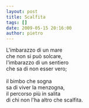 ```yaml
---
layout: post
title: Scalfita
tags: []
date: 2009-05-15 20:16:00
author: pietro
---
```

L'imbarazzo di un mare<br/>che non si può solcare,<br/>l'imbarazzo di un sentiero<br/>che sa di non esser vero;<br/><br/>il bimbo che sogna<br/>sa di viver la menzogna,<br/>il percorso più in salita<br/>di chi non l'ha altro che scalfita.
